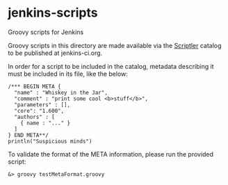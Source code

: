 # jenkins-scripts
Groovy scripts for Jenkins

Groovy scripts in this directory are made available via the
[Scriptler](https://wiki.jenkins-ci.org/display/JENKINS/Scriptler+Plugin)
catalog to be published at jenkins-ci.org.

In order for a script to be included in the catalog, metadata
describing it must be included in its file, like the below:

    /*** BEGIN META {
      "name" : "Whiskey in the Jar",
      "comment" : "print some cool <b>stuff</b>",
      "parameters" : [],
      "core": "1.600",
      "authors" : [
        { name : "..." }
      ]
    } END META**/
    println("Suspicious minds")


To validate the format of the META information, please run the provided script:

	&> groovy testMetaFormat.groovy
